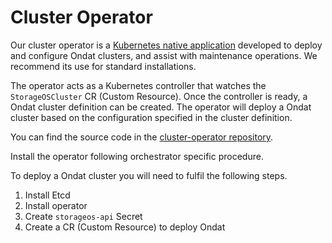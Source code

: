 # Cluster Operator

Our cluster operator is a [Kubernetes native
application](https://kubernetes.io/docs/concepts/extend-kubernetes/extend-cluster/)
developed to deploy and configure Ondat clusters, and assist with
maintenance operations. We recommend its use for standard installations. 

The operator acts as a Kubernetes controller that watches the `StorageOSCluster`
CR (Custom Resource). Once the controller is ready, a Ondat cluster definition can be
created. The operator will deploy a Ondat cluster based on the
configuration specified in the cluster definition.

You can find the source code in the [cluster-operator
repository](https://github.com/storageos/cluster-operator).

Install the operator following orchestrator specific procedure.

To deploy a Ondat cluster you will need to fulfil the following steps.

1. Install Etcd
1. Install operator
1. Create `storageos-api` Secret
1. Create a CR (Custom Resource) to deploy Ondat
